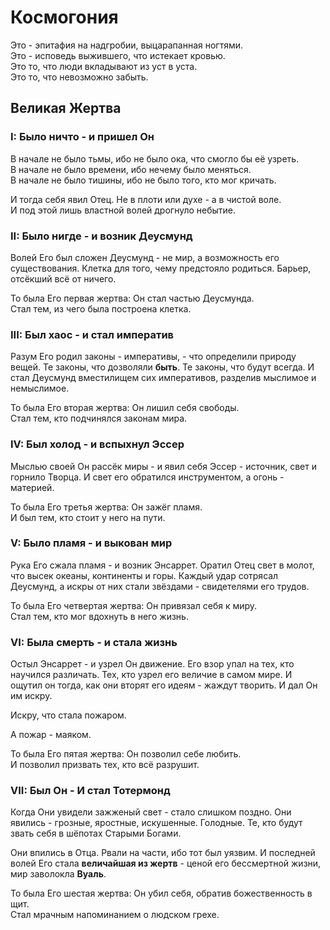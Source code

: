 # Космогония
Это - эпитафия на надгробии, выцарапанная ногтями.<br>
Это - исповедь выжившего, что истекает кровью.<br>
Это то, что люди вкладывают из уст в уста.<br>
Это то, что невозможно забыть.
## Великая Жертва
### I: Было ничто - и пришел Он
В начале не было тьмы, ибо не было ока, что смогло бы её узреть.<br>
В начале не было времени, ибо нечему было меняться.<br>
В начале не было тишины, ибо не было того, кто мог кричать.<br>


И тогда себя явил Отец. Не в плоти или духе - а в чистой воле.<br>
И под этой лишь властной волей дрогнуло небытие.<br>
### II: Было нигде - и возник Деусмунд
Волей Его был сложен Деусмунд - не мир, а возможность его существования. Клетка для того, чему предстояло родиться. Барьер, отсёкший всё от ничего.<br>

То была Его первая жертва: Он стал частью Деусмунда.<br>
Стал тем, из чего была построена клетка.<br>
### III: Был хаос - и стал императив
Разум Его родил законы - императивы, - что определили природу вещей. Те законы, что дозволяли **быть**. Те законы, что будут всегда. И стал Деусмунд вместилищем сих императивов, разделив мыслимое и немыслимое. 

То была Его вторая жертва: Он лишил себя свободы.<br>
Стал тем, кто подчинялся законам мира.<br>
### IV: Был холод - и вспыхнул Эссер
Мыслью своей Он рассёк миры - и явил себя Эссер - источник, свет и горнило Творца. И свет его обратился инструментом, а огонь - материей.  

То была Его третья жертва: Он зажёг пламя.<br>
И был тем, кто стоит у него на пути. <br>
### V: Было пламя - и выкован мир
Рука Его сжала пламя - и возник Энсаррет. Оратил Отец свет в молот, что высек океаны, континенты и горы. Каждый удар сотрясал Деусмунд, а искры от них стали звёздами - свидетелями его трудов.

То была Его четвертая жертва: Он привязал себя к миру.<br>
Стал тем, кто мог вдохнуть в него жизнь.<br>
### VI: Была смерть - и стала жизнь
Остыл Энсаррет - и узрел Он движение.
Его взор упал на тех, кто научился различать. Тех, кто узрел его величие в самом мире. И ощутил он тогда, как они вторят его идеям - жаждут творить. И дал Он им искру.<br>

Искру, что стала пожаром.<br>

А пожар - маяком.<br>

То была Его пятая жертва: Он позволил себе любить.<br>
И позволил призвать тех, кто всё разрушит.<br>
### VII: Был Он - И стал Тотермонд
Когда Они увидели зажженый свет - стало слишком поздно. Они явились - грозные, яростные, искушенные. Голодные. Те, кто будут звать себя в шёпотах Старыми Богами.

Они впились в Отца. Рвали на части, ибо тот был уязвим. И последней волей Его стала **величайшая из жертв** - ценой его бессмертной жизни, мир заволокла **Вуаль**.

То была Его шестая жертва: Он убил себя, обратив божественность в щит.<br>
Стал мрачным напоминанием о людском грехе.
